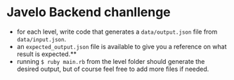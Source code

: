 # Javelo Backend chanllenge

- for each level, write code that generates a `data/output.json` file from `data/input.json`.
- an `expected_output.json` file is available to give you a reference on what result is expected.**
- running `$ ruby main.rb` from the level folder should generate the desired output, but of course feel free to add more files if needed.
